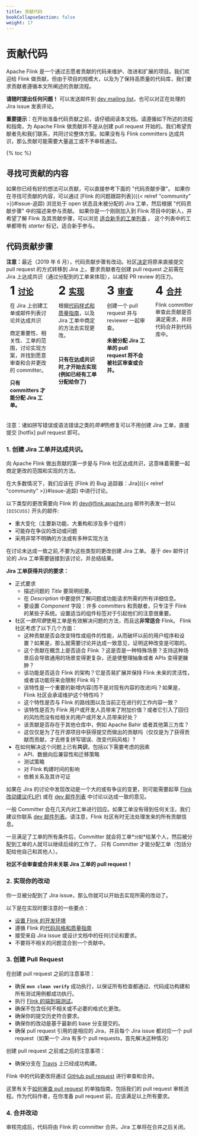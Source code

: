 ```yaml
---
title: 贡献代码
bookCollapseSection: false
weight: 17
---
```


# 贡献代码

Apache Flink 是一个通过志愿者贡献的代码来维护、改进和扩展的项目。我们欢迎给 Flink 做贡献，但由于项目的规模大，以及为了保持高质量的代码库，我们要求贡献者遵循本文所阐述的贡献流程。

**请随时提出任何问题！** 可以发送邮件到 [dev mailing list]( /zh/community.html#mailing-lists )，也可以对正在处理的 Jira issue 发表评论。

**重要提示**：在开始准备代码贡献之前，请仔细阅读本文档。请遵循如下所述的流程和指南，为 Apache Flink 做贡献并不是从创建 pull request 开始的。我们希望贡献者先和我们联系，共同讨论整体方案。如果没有与 Flink committers 达成共识，那么贡献可能需要大量返工或不予审核通过。



{% toc %}

## 寻找可贡献的内容

如果你已经有好的想法可以贡献，可以直接参考下面的 "代码贡献步骤"。
如果你在寻找可贡献的内容，可以通过 [Flink 的问题跟踪列表]({{< relref "community" >}}#issue-追踪) 浏览处于 open 状态且未被分配的 Jira 工单，然后根据 "代码贡献步骤" 中的描述来参与贡献。
如果你是一个刚刚加入到 Flink 项目中的新人，并希望了解 Flink 及其贡献步骤，可以浏览 [适合新手的工单列表](https://issues.apache.org/jira/issues/?filter=12349196) 。
这个列表中的工单都带有 _starter_ 标记，适合新手参与。

## 代码贡献步骤

<style>
.contribute-grid {
  margin-bottom: 10px;
  display: flex;
  flex-direction: column;
  margin-left: -2px;
  margin-right: -2px;
}

.contribute-grid .column {
  margin-top: 4px;
  padding: 0 2px;
}

@media only screen and (min-width: 480px) {
  .contribute-grid {
    flex-direction: row;
    flex-wrap: wrap;
  }

  .contribute-grid .column {
    flex: 0 0 50%;
  }

  .contribute-grid .column {
    margin-top: 4px;
  }
}

@media only screen and (min-width: 960px) {
  .contribute-grid {
    flex-wrap: nowrap;
  }

  .contribute-grid .column {
    flex: 0 0 25%;
  }

}

.contribute-grid .panel {
  height: 100%;
  margin: 0;
}

.contribute-grid .panel-body {
  padding: 10px;
}

.contribute-grid h2 {
  margin: 0 0 10px 0;
  padding: 0;
  display: flex;
  align-items: flex-start;
}

.contribute-grid .number {
  margin-right: 0.25em;
  font-size: 1.5em;
  line-height: 0.9;
}
</style>


<div class="alert alert-warning" role="alert">
    <b>注意：</b>最近（2019 年 6 月），代码贡献步骤有改动。社区<a href="https://lists.apache.org/thread.html/1e2b85d0095331606ad0411ca028f061382af08138776146589914f8@%3Cdev.flink.apache.org%3E">决定</a>将原来直接提交 pull request 的方式转移到 Jira 上，要求贡献者在创建 pull request 之前需在 Jira 上达成共识（通过分配到的工单来体现），以减轻 PR review 的压力。
</div>


<div class="contribute-grid">
  <div class="column">
    <div class="panel panel-default">
      <div class="panel-body">
        <h2><span class="number">1</span><a href="#consensus">讨论</a></h2>
        <p>在 Jira 上创建工单或邮件列表讨论并达成共识</p>
        <p>商定重要性、相关性、工单的范围，讨论实现方案，并找到愿意审查和合并更改的 committer。</p>
        <p><b>只有 committers 才能分配 Jira 工单。</b></p>
      </div>
    </div>
  </div>
  <div class="column">
    <div class="panel panel-default">
      <div class="panel-body">
        <h2><span class="number">2</span><a href="#implement">实现</a></h2>
        <p>根据<a href="/zh/contributing/code-style-and-quality-preamble.html">代码样式和质量指南</a>，以及 Jira 工单中商定的方法去实现更改。</p> <br />
        <p><b>只有在达成共识时,才开始去实现(例如已经有工单分配给你了)</b></p>
      </div>
    </div>
  </div>
  <div class="column">
    <div class="panel panel-default">
      <div class="panel-body">
        <h2><span class="number">3</span><a href="#review">审查</a></h2>
        <p>创建一个 pull request 并与 reviewer 一起审查。</p>
        <p><b>未被分配 Jira 工单的 pull request 将不会被社区审查或合并。</b></p>
      </div>
    </div>
  </div>
  <div class="column">
    <div class="panel panel-default">
      <div class="panel-body">
        <h2><span class="number">4</span><a href="#merge">合并</a></h2>
        <p>Flink committer 审查此贡献是否满足需求，并将代码合并到代码库中。</p>
      </div>
    </div>
  </div>
</div>

<div class="row">
  <div class="col-sm-12">
    <div class="panel panel-default">
      <div class="panel-body">
        注意：诸如拼写错误或语法错误之类的<i>简单</i>热修复可以不用创建 Jira 工单，直接提交 [hotfix] pull request 即可。
      </div>
    </div>
  </div>
</div>



<a name="consensus"></a>

### 1. 创建 Jira 工单并达成共识。


向 Apache Flink 做出贡献的第一步是与 Flink 社区达成共识，这意味着需要一起商定更改的范围和实现的方法。

在大多数情况下，我们应该在 [Flink 的 Bug 追踪器：Jira]({{< relref "community" >}}#issue-追踪) 中进行讨论。

以下类型的更改需要向 Flink 的 dev@flink.apache.org 邮件列表发一封以 `[DISCUSS]` 开头的邮件:

- 重大变化（主要新功能、大重构和涉及多个组件）
- 可能存在争议的改动或问题
- 采用非常不明确的方法或有多种实现方法

在讨论未达成一致之前,不要为这些类型的更改创建 Jira 工单。
基于 dev 邮件讨论的 Jira 工单需要链接到该讨论，并总结结果。



**Jira 工单获得共识的要求：**

- 正式要求
  - 描述问题的 *Title* 要简明扼要。
  - 在 *Description* 中要提供了解问题或功能请求所需的所有详细信息。
  - 要设置 *Component* 字段：许多 committers 和贡献者，只专注于 Flink 的某些子系统。设置适当的组件标签对于引起他们的注意很重要。
- 社区*一致同意*使用工单是有效解决问题的方法，而且这**非常适合** Flink。
  Flink 社区考虑了以下几个方面：
  - 这种贡献是否会改变特性或组件的性能，从而破坏以前的用户程序和设置？如果是，那么就需要讨论并达成一致意见，证明这种改变是可取的。
  - 这个贡献在概念上是否适合 Flink ？这是否是一种特殊场景？支持这种场景后会导致通用的场景变得更复杂，还是使整理抽象或者 APIs 变得更臃肿？
  - 该功能是否适合 Flink 的架构？它是否易扩展并保持 Flink 未来的灵活性，或者该功能将来会限制 Flink 吗？
  - 该特性是一个重要的新增内容(而不是对现有内容的改进)吗？如果是，Flink 社区会承诺维护这个特性吗？
  - 这个特性是否与 Flink 的路线图以及当前正在进行的工作内容一致？
  - 该特性是否为 Flink 用户或开发人员带来了附加价值？或者它引入了回归的风险而没有给相关的用户或开发人员带来好处？
  - 该贡献是否存在于其他仓库中，例如 Apache Bahir 或者其他第三方库？
  - 这仅仅是为了在开源项目中获得提交而做出的贡献吗（仅仅是为了获得贡献而贡献，才去修复拼写错误、改变代码风格）?
- 在如何解决这个问题上已有**共识**，包括以下需要考虑的因素
  - API、数据向后兼容性和迁移策略
  - 测试策略
  - 对 Flink 构建时间的影响
  - 依赖关系及其许可证

如果在 Jira 的讨论中发现改动是一个大的或有争议的变更，则可能需要起草 [Flink 改动建议(FLIP)](https://cwiki.apache.org/confluence/display/FLINK/Flink+Improvement+Proposals) 或在 [ dev 邮件列表]( /zh/community.html#mailing-lists) 中讨论以达成一致的意见。

一般 Committer 会在几天内对工单进行回应。如果工单没有得到任何关注，我们建议你联系 [dev 邮件列表]( /zh/community.html#mailing-lists)。请注意，Flink 社区有时无法处理发来的所有贡献信息。


一旦满足了工单的所有条件后，Committer 就会将工单*`分配`*给某个人，然后被分配到工单的人就可以继续后续的工作了。
只有 Committer 才能分配工单（包括分配给他自己和其他人）。

**社区不会审查或合并未关联 Jira 工单的 pull request！**


<a name="implement"></a>

### 2. 实现你的改动

你一旦被分配到了 Jira issue，那么你就可以开始去实现所需的改动了。

以下是在实现时要注意的一些要点：

- [设置 Flink 的开发环境](https://cwiki.apache.org/confluence/display/FLINK/Setting+up+a+Flink+development+environment)
- 遵循 Flink 的[代码风格和质量指南](/zh/contributing/code-style-and-quality-preamble.html)
- 接受来自 Jira issue 或设计文档中的任何讨论和要求。
- 不要将不相关的问题混合到一个贡献中。


<a name="review"></a>

### 3. 创建 Pull Request

在创建 pull request 之前的注意事项：

- 确保 **`mvn clean verify`** 成功执行，以保证所有检查都通过、代码成功构建和所有测试用例都成功执行。
- 执行 [Flink 的端到端测试](https://github.com/apache/flink/tree/master/flink-end-to-end-tests#running-tests)。
- 确保不包含任何不相关或不必要的格式化更改。
- 确保你的提交历史符合要求。
- 确保你的改动是基于最新的 base 分支提交的。
- 确保 pull request 引用的是相应的 Jira，并且每个 Jira issue 都对应一个 pull request（如果一个 Jira 有多个 pull requests，首先解决这种情况）

创建 pull request 之前或之后的注意事项：

- 确保分支在 [Travis](https://travis-ci.org/) 上已经成功构建。

Flink 中的代码更改将通过 [GitHub pull request](https://help.github.com/en/articles/creating-a-pull-request) 进行审查和合并。

这里有关于[如何审查 pull request](/zh/contributing/reviewing-prs.html) 的单独指南，包括我们的 pull request 审核流程。作为代码作者，在你准备 pull request 前，应该满足以上所有要求。

<a name="merge"></a>

### 4. 合并改动

审核完成后，代码将由 Flink 的 committer 合并。Jira 工单将在合并之后关闭。


